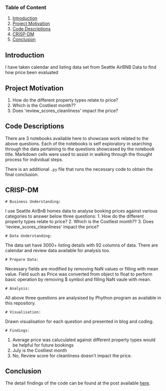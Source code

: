 
### Table of Content

1. [Introduction](#introduction)
2. [Project Motivation](#motivation)
3. [Code Descriptions](#files)
4. [CRISP-DM](#crisp-dm)
5. [Conclusion](#results)

## Introduction <a name="introduction"></a>

I have taken calendar and listing data set from Seattle AirBNB Data to find how price been evaluated 

## Project Motivation<a name="motivation"></a>


1. How do the different property types relate to price?
2. Which is the Costliest month??
3. Does 'review_scores_cleanliness' impact the price?



## Code Descriptions <a name="files"></a>

There are 3 notebooks available here to showcase work related to the above questions.  Each of the notebooks is self exploratory in searching through the data pertaining to the questions showcased by the notebook title.  Markdown cells were used to assist in walking through the thought process for individual steps.  

There is an additional `.py` file that runs the necessary code to obtain the final conclusion.

## CRISP-DM <a name="crisp-dm"></a>

    # Business Understanding: 
   I use Seattle AirBnB homes data to analyse booking prices against various categories to answer below three questions:
        1. How do the different property types relate to price?
        2. Which is the Costliest month??
        3. Does 'review_scores_cleanliness' impact the price?
    
    # Data Understanding:    
   The data set have 3000+ listing details with 92 columns of data. There are calendar and review data available for analysis too. 
    
    # Prepare Data: 
   Necessary fields are modified by removing NaN values or filling with mean value. Field such as Price was converted from object to float   to perform basic operation by removing $ symbol and filling NaN vaule with mean. 
   
    # Analysis:
   All above three questions are analysised by Phython program as available in this repository.
   
    # Visualisation:
   Drawn visualisation for each question and presented in blog and coding.
   
    # Findings:
   1. Average price was caluculated against different property types would be helpful for future bookings
   2. July is the Costliest month
   3. No, Review score for cleanliness doesn't impact the price.
   

## Conclusion<a name="results"></a>

The detail findings of the code can be found at the post available [here](https://medium.com/@prabhagtec/what-determines-the-price-of-airbnb-accommodation-in-seattle-f5738305e591).



